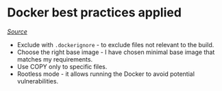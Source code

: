 # Docker best practices applied
<i><a href='https://docs.docker.com/build/building/best-practices/#exclude-with-dockerignore'>Source</a></i>
- Exclude with `.dockerignore` - to exclude files not relevant to the build.
- Choose the right base image - I have chosen minimal base image that matches my requirements.
- Use COPY only to specific files.
- Rootless mode - it allows running the Docker to avoid potential vulnerabilities.